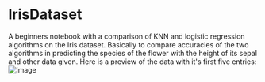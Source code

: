 # IrisDataset
 A beginners notebook with a comparison of KNN and logistic regression algorithms on the Iris dataset. Basically to compare accuracies of the two algorithms in predicting the species of the flower with the height of its sepal and other data given. Here is a preview of the data with it's first five entries: 
 ![image](https://user-images.githubusercontent.com/75015574/183071409-8d379a96-b238-47d7-9ca2-47a8c2bd6b8d.png)
